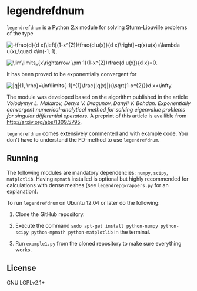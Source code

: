 legendrefdnum
=============

`legendrefdnum` is a Python 2.x module for solving Sturm-Liouville problems of the type

![-\frac{d}{d x}\left[(1-x^{2})\frac{d u(x)}{d x}\right]+q(x)u(x)=\lambda u(x),\quad x\in(-1, 1),](http://www.imath.kiev.ua/~dbohdan/legendrefdnum/eq1.png)

![\lim\limits_{x\rightarrow \pm 1}(1-x^{2})\frac{d u(x)}{d x}=0.](http://www.imath.kiev.ua/~dbohdan/legendrefdnum/eq2.png)


It has been proved to be exponentially convergent for

![\|q\|_{1, \rho}=\int\limits_{-1}^{1}\frac{|q(x)|}{\sqrt{1-x^{2}}}d x<\infty.](http://www.imath.kiev.ua/~dbohdan/legendrefdnum/eq3.png)

The module was developed based on the algorithm published in the article *Volodymyr L. Makarov, Denys V. Dragunov, Danyil V. Bohdan. Exponentially convergent numerical-analytical method for solving eigenvalue problems for singular differential operators.* A preprint of this article is availible from <http://arxiv.org/abs/1309.5795>.

`legendrefdnum` comes extensively commented and with example code. You don't have to understand the FD-method to use `legendrefdnum`.


Running
-------
The following modules are mandatory dependencies: `numpy`, `scipy`, `matplotlib`. Having `mpmath` installed is optional but highly recommended for calculations with dense meshes (see `legendrepqwrappers.py` for an explanation).

To run `legendrefdnum` on Ubuntu 12.04 or later do the following:

1. Clone the GitHub repository.

2. Execute the command `sudo apt-get install python-numpy python-scipy python-mpmath python-matplotlib` in the terminal.

3. Run `example1.py` from the cloned repository to make sure everything works.

License
-------
GNU LGPLv2.1+
